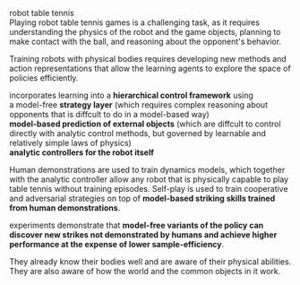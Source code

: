 robot table tennis\
Playing robot table tennis games is a challenging task, as it requires understanding the physics of the robot and the game objects, planning to make contact with the ball, and reasoning about the opponent's behavior.

Training robots with physical bodies requires developing new methods and action representations that allow the learning agents to explore the space of policies efficiently.

incorporates learning into a __hierarchical control framework__ using\
a model-free __strategy layer__ (which requires complex reasoning about opponents that is diffcult to do in a model-based way)\
__model-based prediction of external objects__ (which are diffcult to control directly with analytic control methods, but governed by learnable and relatively simple laws of physics)\
__analytic controllers for the robot itself__

Human demonstrations are used to train dynamics models, which together with the analytic controller allow any robot that is physically capable to play table tennis without training episodes. Self-play is used to train cooperative and adversarial strategies on top of __model-based striking skills trained from human demonstrations__.

experiments demonstrate that __model-free variants of the policy can discover new strikes not demonstrated by humans and achieve higher performance at the expense of lower sample-efficiency__.

They already know their bodies well and are aware of their physical abilities. They are also aware of how the world and the common objects in it work.

